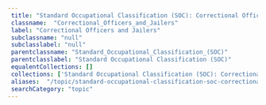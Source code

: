```yaml
--- 
 title: "Standard Occupational Classification (SOC): Correctional Officers and Jailers" 
 classname:  "Correctional_Officers_and_Jailers" 
 label: "Correctional Officers and Jailers" 
 subclassname: "null" 
 subclasslabel: "null" 
 parentclassname: "Standard_Occupational_Classification_(SOC)" 
 parentclasslabel: "Standard Occupational Classification (SOC)" 
 equalentCollections: [] 
 collections: ['Standard Occupational Classification (SOC): Correctional Officers and Jailers']
 aliases:  "/topic/standard-occupational-classification-soc-correctional-officers-and-jailers"  
 searchCategory: "topic" 
---
```


